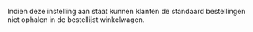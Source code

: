 Indien deze instelling aan staat kunnen klanten de standaard bestellingen niet ophalen in de bestellijst winkelwagen.